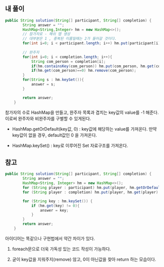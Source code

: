 ## 내 풀이
```java
public String solution(String[] participant, String[] completion) {
        String answer = "";
        HashMap<String,Integer> hm = new HashMap<>();
        // 참가자로 - 해쉬 맵 생성
        // 대부분은 1 , 중복된 이름일때는 2가 들어갈 것이다.
        for(int i=0; i < participant.length; i++) hm.put(participant[i],hm.getOrDefault(participant[i],0)+1);
        
        // 완주자
        for(int i=0; i < completion.length; i++){
            String com_person = completion[i];
            if(hm.containsKey(com_person)) hm.put(com_person, hm.get(com_person)-1);
            if(hm.get(com_person)==0) hm.remove(com_person);
        }
        for(String s : hm.keySet()){
            answer = s;
        }

        return answer;
    }
```
참가자의 수로 HashMap을 만들고, 완주자 목록과 겹치는 key값의 value를 -1 해준다. 이로써 완주자와 비완주자를 구별할 수 있게된다.


+ HashMap.getOrDefault(key값, 0) : key값에 해당하는 value를 가져온다. 만약 key값이 없을 경우, default값인 0 을 가져온다.

+ HashMap.keySet() : key로 이루어진 Set 자료구조를 가져온다.

## 참고
```java
public String solution(String[] participant, String[] completion) {
        String answer = "";
        HashMap<String, Integer> hm = new HashMap<>();
        for (String player : participant) hm.put(player, hm.getOrDefault(player, 0) + 1);
        for (String player : completion) hm.put(player, hm.get(player) - 1);

        for (String key : hm.keySet()) {
            if (hm.get(key) != 0){
                answer = key;
            }
        }
        return answer;
    }
```
아이디어는 똑같으나 구현법에서 약간 차이가 있다.

1. foreach문으로 더욱 가독성 있는 코드 작성이 가능하다.

2. 굳이 key값을 지워주지(remove) 않고, 0이 아닌값을 찾아 return 하는 모습이다.